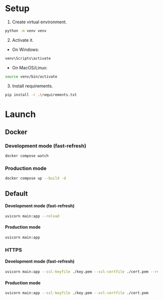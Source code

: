 # Setup
1. Create virtual environment.
```bash
python -m venv venv 
```

2. Activate it.
* On Windows:
```bash
venv\Scripts\activate
```

* On MacOS/Linux:
```bash
source venv/bin/activate
```

3. Install requirements.
```bash
pip install -r .\requirements.txt
```
# Launch
## Docker
### Development mode (fast-refresh)
```bash
docker compose watch
```

### Production mode
```bash
docker compose up --build -d
```

## Default
#### Development mode (fast-refresh)
```bash
uvicorn main:app --reload
```

#### Production mode
```bash
uvicorn main:app
```

### HTTPS

#### Development mode (fast-refresh)
```bash
uvicorn main:app --ssl-keyfile ./key.pem --ssl-certfile ./cert.pem --reload
```

#### Production mode
```bash
uvicorn main:app --ssl-keyfile ./key.pem --ssl-certfile ./cert.pem
```
